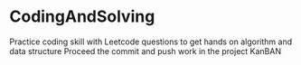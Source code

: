 # CodingAndSolving
Practice coding skill with Leetcode questions to get hands on algorithm and data structure
Proceed the commit and push work in the project KanBAN

